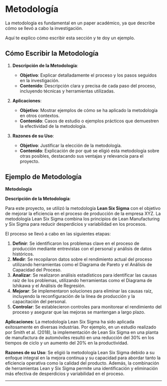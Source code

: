 # Metodología

La metodologia es fundamental en un paper académico, ya que describe cómo se llevó a cabo la investigación.

 Aquí te explico cómo escribir esta sección y te doy un ejemplo.

## Cómo Escribir la Metodología

1. **Descripción de la Metodología**:
   - **Objetivo**: Explicar detalladamente el proceso y los pasos seguidos en la investigación.
   - **Contenido**: Descripción clara y precisa de cada paso del proceso, incluyendo técnicas y herramientas utilizadas.

2. **Aplicaciones**:
   - **Objetivo**: Mostrar ejemplos de cómo se ha aplicado la metodología en otros contextos.
   - **Contenido**: Casos de estudio o ejemplos prácticos que demuestren la efectividad de la metodología.

3. **Razones de su Uso**:
   - **Objetivo**: Justificar la elección de la metodología.
   - **Contenido**: Explicación de por qué se eligió esta metodología sobre otras posibles, destacando sus ventajas y relevancia para el proyecto.

## Ejemplo de Metodología

**Metodología**

**Descripción de la Metodología**:

Para este proyecto, se utilizó la metodología **Lean Six Sigma** con el objetivo de mejorar la eficiencia en el proceso de producción de la empresa XYZ. La metodología Lean Six Sigma combina los principios de Lean Manufacturing y Six Sigma para reducir desperdicios y variabilidad en los procesos.

El proceso se llevó a cabo en las siguientes etapas:

1. **Definir**: Se identificaron los problemas clave en el proceso de producción mediante entrevistas con el personal y análisis de datos históricos.
2. **Medir**: Se recopilaron datos sobre el rendimiento actual del proceso utilizando herramientas como el Diagrama de Pareto y el Análisis de Capacidad del Proceso.
3. **Analizar**: Se realizaron análisis estadísticos para identificar las causas raíz de los problemas, utilizando herramientas como el Diagrama de Ishikawa y el Análisis de Regresión.
4. **Mejorar**: Se implementaron soluciones para eliminar las causas raíz, incluyendo la reconfiguración de la línea de producción y la capacitación del personal.
5. **Controlar**: Se establecieron controles para monitorear el rendimiento del proceso y asegurar que las mejoras se mantengan a largo plazo.

**Aplicaciones**:
La metodología Lean Six Sigma ha sido aplicada exitosamente en diversas industrias. Por ejemplo, en un estudio realizado por Smith et al. (2018), la implementación de Lean Six Sigma en una planta de manufactura de automóviles resultó en una reducción del 30% en los tiempos de ciclo y un aumento del 20% en la productividad.

**Razones de su Uso**:
Se eligió la metodología Lean Six Sigma debido a su enfoque integral en la mejora continua y su capacidad para abordar tanto la eficiencia operativa como la calidad del producto. Además, la combinación de herramientas Lean y Six Sigma permite una identificación y eliminación más efectiva de desperdicios y variabilidad en el proceso.

***